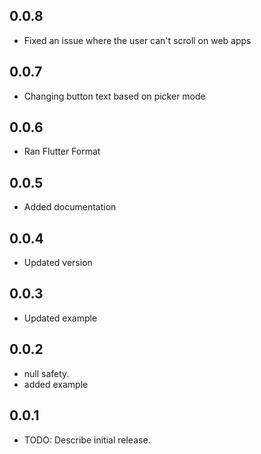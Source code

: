 
## 0.0.8

* Fixed an issue where the user can't scroll on web apps

## 0.0.7

* Changing button text based on picker mode

## 0.0.6

* Ran Flutter Format

## 0.0.5

* Added documentation

## 0.0.4

* Updated version

## 0.0.3

* Updated example

## 0.0.2

* null safety.
* added example


## 0.0.1

* TODO: Describe initial release.

